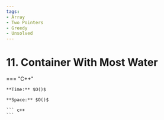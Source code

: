 ```yaml
---
tags:
- Array
- Two Pointers
- Greedy
- Unsolved
---
```



# 11. Container With Most Water

=== "C++"

    **Time:** $O()$

    **Space:** $O()$

    ``` c++
    ```